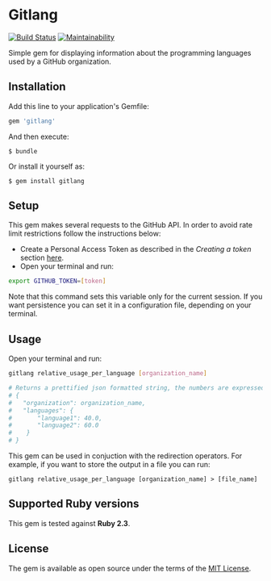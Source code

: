 # Gitlang

[![Build Status](https://travis-ci.org/kiriakosv/gitlang.svg?branch=master)](https://travis-ci.org/kiriakosv/gitlang)
[![Maintainability](https://api.codeclimate.com/v1/badges/63c18e4f41d9847aa9d4/maintainability)](https://codeclimate.com/github/kiriakosv/gitlang/maintainability)

Simple gem for displaying information about the programming languages used by a GitHub organization.

## Installation

Add this line to your application's Gemfile:

```ruby
gem 'gitlang'
```

And then execute:

    $ bundle

Or install it yourself as:

    $ gem install gitlang

## Setup

This gem makes several requests to the GitHub API. In order to avoid rate limit restrictions follow the instructions below:
* Create a Personal Access Token as described in the *Creating a token* section [here](https://help.github.com/articles/creating-a-personal-access-token-for-the-command-line/).
* Open your terminal and run:
```bash
export GITHUB_TOKEN=[token]
```
Note that this command sets this variable only for the current session. If you want persistence you can set it in a configuration file, depending on your terminal.

## Usage

Open your terminal and run:
```bash
gitlang relative_usage_per_language [organization_name]

# Returns a prettified json formatted string, the numbers are expressed as %.
# {
#   "organization": organization_name,
#   "languages": {
#       "language1": 40.0,
#       "language2": 60.0
#    }
# }
```
This gem can be used in conjuction with the redirection operators. For example, if you want to store the output in a file you can run:
```
gitlang relative_usage_per_language [organization_name] > [file_name]
```

## Supported Ruby versions

This gem is tested against **Ruby 2.3**.

## License

The gem is available as open source under the terms of the [MIT License](https://opensource.org/licenses/MIT).
